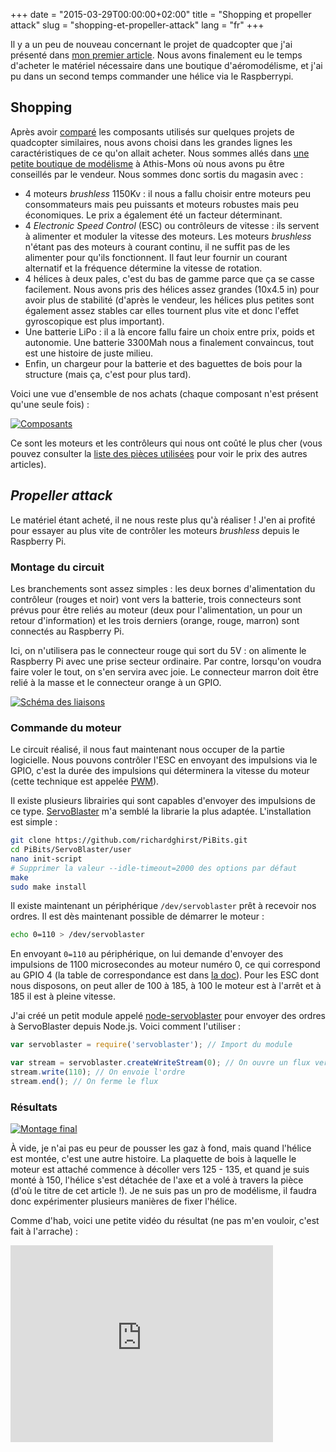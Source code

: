 +++
date = "2015-03-29T00:00:00+02:00"
title = "Shopping et propeller attack"
slug = "shopping-et-propeller-attack"
lang = "fr"
+++

Il y a un peu de nouveau concernant le projet de quadcopter que j'ai présenté dans [mon premier article](/blog/2015/hello-world/). Nous avons finalement eu le temps d'acheter le matériel nécessaire dans une boutique d'aéromodélisme, et j'ai pu dans un second temps commander une hélice via le Raspberrypi.

## Shopping

Après avoir [comparé](https://github.com/flying-mole/docs/blob/master/specs/hardware.md#comparaison-avec-dautres-projets-existants) les composants utilisés sur quelques projets de quadcopter similaires, nous avons choisi dans les grandes lignes les caractéristiques de ce qu'on allait acheter. Nous sommes allés dans [une petite boutique de modélisme](http://www.batmodelisme.com/) à Athis-Mons où nous avons pu être conseillés par le vendeur. Nous sommes donc sortis du magasin avec :

* 4 moteurs _brushless_ 1150Kv : il nous a fallu choisir entre moteurs peu consommateurs mais peu puissants et moteurs robustes mais peu économiques. Le prix a également été un facteur déterminant.
* 4 _Electronic Speed Control_ (ESC) ou contrôleurs de vitesse : ils servent à alimenter et moduler la vitesse des moteurs. Les moteurs _brushless_ n'étant pas des moteurs à courant continu, il ne suffit pas de les alimenter pour qu'ils fonctionnent. Il faut leur fournir un courant alternatif et la fréquence détermine la vitesse de rotation.
* 4 hélices à deux pales, c'est du bas de gamme parce que ça se casse facilement. Nous avons pris des hélices assez grandes (10x4.5 in) pour avoir plus de stabilité (d'après le vendeur, les hélices plus petites sont également assez stables car elles tournent plus vite et donc l'effet gyroscopique est plus important).
* Une batterie LiPo : il a là encore fallu faire un choix entre prix, poids et autonomie. Une batterie 3300Mah nous a finalement convaincus, tout est une histoire de juste milieu.
* Enfin, un chargeur pour la batterie et des baguettes de bois pour la structure (mais ça, c'est pour plus tard).

Voici une vue d'ensemble de nos achats (chaque composant n'est présent qu'une seule fois) :

[![Composants](/img/blog/2015-shopping-et-propeller-attack/parts-thumbnail.jpg)](/img/blog/2015-shopping-et-propeller-attack/parts.jpg)

Ce sont les moteurs et les contrôleurs qui nous ont coûté le plus cher (vous pouvez consulter la [liste des pièces utilisées](https://github.com/flying-mole/docs/blob/master/spending.csv) pour voir le prix des autres articles).

## _Propeller attack_

Le matériel étant acheté, il ne nous reste plus qu'à réaliser ! J'en ai profité pour essayer au plus vite de contrôler les moteurs _brushless_ depuis le Raspberry Pi.

### Montage du circuit

Les branchements sont assez simples : les deux bornes d'alimentation du contrôleur (rouges et noir) vont vers la batterie, trois connecteurs sont prévus pour être reliés au moteur (deux pour l'alimentation, un pour un retour d'information) et les trois derniers (orange, rouge, marron) sont connectés au Raspberry Pi.

Ici, on n'utilisera pas le connecteur rouge qui sort du 5V : on alimente le Raspberry Pi avec une prise secteur ordinaire. Par contre, lorsqu'on voudra faire voler le tout, on s'en servira avec joie. Le connecteur marron doit être relié à la masse et le connecteur orange à un GPIO.

[![Schéma des liaisons](/img/blog/2015-shopping-et-propeller-attack/raspi-esc-brushless-thumbnail.png)](/img/blog/2015-shopping-et-propeller-attack/raspi-esc-brushless.png)

### Commande du moteur

Le circuit réalisé, il nous faut maintenant nous occuper de la partie logicielle. Nous pouvons contrôler l'ESC en envoyant des impulsions via le GPIO, c'est la durée des impulsions qui déterminera la vitesse du moteur (cette technique est appelée [PWM](https://fr.wikipedia.org/wiki/Modulation_de_largeur_d%27impulsion)).

Il existe plusieurs librairies qui sont capables d'envoyer des impulsions de ce type. [ServoBlaster](https://github.com/richardghirst/PiBits/tree/master/ServoBlaster) m'a semblé la librarie la plus adaptée. L'installation est simple :

```bash
git clone https://github.com/richardghirst/PiBits.git
cd PiBits/ServoBlaster/user
nano init-script
# Supprimer la valeur --idle-timeout=2000 des options par défaut
make
sudo make install
```

Il existe maintenant un périphérique `/dev/servoblaster` prêt à recevoir nos ordres. Il est dès maintenant possible de démarrer le moteur :

```bash
echo 0=110 > /dev/servoblaster
```

En envoyant `0=110` au périphérique, on lui demande d'envoyer des impulsions de 1100 microsecondes au moteur numéro 0, ce qui correspond au GPIO 4 (la table de correspondance est dans [la doc](https://github.com/richardghirst/PiBits/tree/master/ServoBlaster)). Pour les ESC dont nous disposons, on peut aller de 100 à 185, à 100 le moteur est à l'arrêt et à 185 il est à pleine vitesse.

J'ai créé un petit module appelé [node-servoblaster](https://github.com/emersion/node-servoblaster) pour envoyer des ordres à ServoBlaster depuis Node.js. Voici comment l'utiliser :

```js
var servoblaster = require('servoblaster'); // Import du module

var stream = servoblaster.createWriteStream(0); // On ouvre un flux vers ServoBlaster pour le moteur numéro 0
stream.write(110); // On envoie l'ordre
stream.end(); // On ferme le flux
```

### Résultats

[![Montage final](/img/blog/2015-shopping-et-propeller-attack/prop-thumbnail.jpg)](/img/blog/2015-shopping-et-propeller-attack/prop.jpg)

À vide, je n'ai pas eu peur de pousser les gaz à fond, mais quand l'hélice est montée, c'est une autre histoire. La plaquette de bois à laquelle le moteur est attaché commence à décoller vers 125 - 135, et quand je suis monté à 150, l'hélice s'est détachée de l'axe et a volé à travers la pièce (d'où le titre de cet article !). Je ne suis pas un pro de modélisme, il faudra donc expérimenter plusieurs manières de fixer l'hélice.

Comme d'hab, voici une petite vidéo du résultat (ne pas m'en vouloir, c'est fait à l'arrache) :

<iframe width="420" height="315" src="https://www.youtube.com/embed/8W6jQgAOdHE" frameborder="0" allowfullscreen></iframe>
